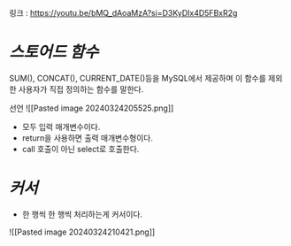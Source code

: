 링크 : https://youtu.be/bMQ_dAoaMzA?si=D3KyDIx4D5FBxR2g

# *스토어드 함수* 
SUM(), CONCAT(), CURRENT_DATE()등을 MySQL에서 제공하며 이 함수를 제외한 사용자가 직접 정의하는 함수를 말한다. 

선언
![[Pasted image 20240324205525.png]]
- 모두 입력 매개변수이다.
- return을 사용하면 출력 매개변수형이다.
- call 호출이 아닌 select로 호출한다.


# *커서*
- 한 행씩 한 행씩 처리하는게 커서이다.

![[Pasted image 20240324210421.png]]

